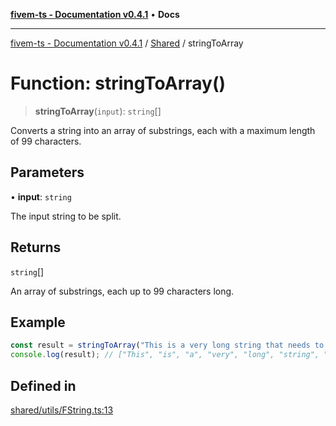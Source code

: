 [**fivem-ts - Documentation v0.4.1**](../../../README.md) • **Docs**

***

[fivem-ts - Documentation v0.4.1](../../../README.md) / [Shared](../README.md) / stringToArray

# Function: stringToArray()

> **stringToArray**(`input`): `string`[]

Converts a string into an array of substrings, each with a maximum length of 99 characters.

## Parameters

• **input**: `string`

The input string to be split.

## Returns

`string`[]

An array of substrings, each up to 99 characters long.

## Example

```ts
const result = stringToArray("This is a very long string that needs to be split.");
console.log(result); // ["This", "is", "a", "very", "long", "string", "that", "needs", "to", "be", "split"]
```

## Defined in

[shared/utils/FString.ts:13](https://github.com/Purpose-Dev/fivem-ts/blob/main/src/shared/utils/FString.ts#L13)
